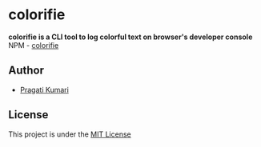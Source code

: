 # colorifie
**colorifie is a CLI tool to log colorful text on browser's developer console**
</br>
NPM - [colorifie](https://www.npmjs.com/package/colorifie)


## Author
- [Pragati Kumari](https://github.com/Pragati1419)


## License
This project is under the [MIT License](https://choosealicense.com/licenses/mit/)

